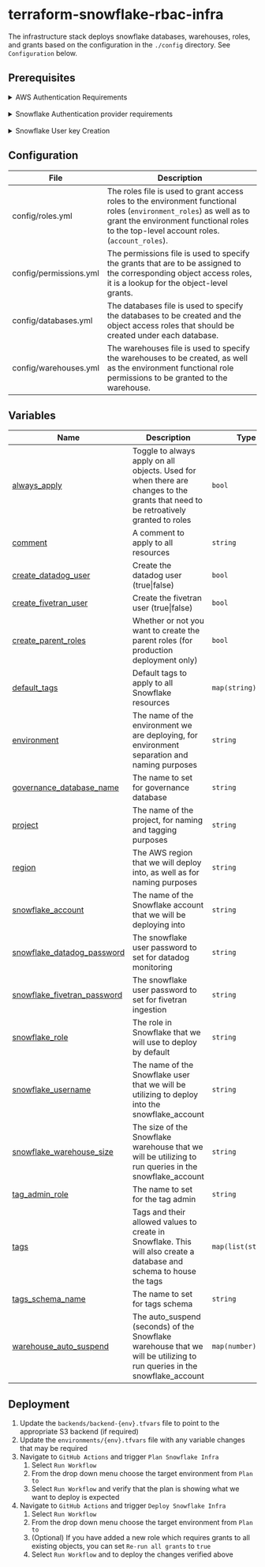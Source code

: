 # terraform-snowflake-rbac-infra
The infrastructure stack deploys snowflake databases, warehouses, roles, and grants based on the configuration in the `./config` directory. See `Configuration` below.

## Prerequisites

<details>
<summary>AWS Authentication Requirements</summary>
<br>

Terraform needs credentials to connect to the remote backend. Multiple configurations are available, and Terraform provides <a href="https://registry.terraform.io/providers/hashicorp/aws/latest/docs">complete documentation</a>  on how to set up the credentials. It's best practice to use <a href="https://aws.amazon.com/blogs/security/use-iam-roles-to-connect-github-actions-to-actions-in-aws/">temporary credentials</a> to connect GitHub with AWS.
<br>

Once the above is complete, you must set up an environment in GitHub Settings (development, production) and add a secret to it, `AWS_ROLE_ARN,` with the role ARN created during the instructions above.
</details>
<br/>

<details>
<summary>Snowflake Authentication provider requirements</summary>
<br>
In Terraform, each <a href="https://registry.terraform.io/providers/Snowflake-Labs/snowflake/latest/docs">provider</a> requires credentials to manage resources on our behalf. Below, you will find the variables we use to connect to Snowflake.

- **account** - (required) Both the name and the region (ex: corp.us-east-1). It can also come from the `SNOWFLAKE_ACCOUNT` environment variable.
- **user** - (required) It can come from the `SNOWFLAKE_USER` environment variable.
- **private_key** - (required) A private key for using keypair authentication. It can be a source from the `SNOWFLAKE_PRIVATE_KEY` environment variable.
- **role** - (optional) Snowflake role to use for operations. If left unset, the user's default role will be used. It can come from the `SNOWFLAKE_ROLE` environment variable.
- **authenticator** - (required) When using `private_key` you must specify `authenticator = "JWT"` otherwise Terraform will return `Error: 260002: password is empty`.

The developer will configure the account, username, role, and authenticator in the terraform `.tfvars` file.
</details>
<br/>

<details>
<summary>Snowflake User key Creation</summary>
<br>
If you don't already have a dedicated user in your Snowflake account for running Terraform, see the <a href="https://docs.snowflake.com/en/user-guide/key-pair-auth">offical documentation</a> for up-to-date instructions.

<br>

In your development environment, run the following command to generate a key pair:

```bash
openssl genrsa 2048 | openssl pkcs8 -topk8 -inform PEM -out terraform.p8 -nocrypt
openssl rsa -in terraform.p8 -pubout -out terraform.pub
```

The next step is to associate the public key with your snowflake user.
In the Snowflake console, execute the `create user` command with the `USERADMIN` role, exclude the public key delimiters in the SQL statement. Execute the `grant role` commands with the `SECURITYADMIN` role.

```SQL
create user TERRAFORM rsa_public_key='MIIBIjANBgkqh...';
grant role SYSADMIN to user TERRAFORM;
grant role SECURITYADMIN to user TERRAFORM;
```

You can execute a DESCRIBE USER command to verify the user's public key.

```SQL
desc user TERRAFORM;
```

The private key must be created as a GitHub environment secret named `SNOWFLAKE_PRIVATE_KEY` in each environment.
</details>

## Configuration

| File                    | Description |
| ----------------------- | ------------- |
| config/roles.yml        | The roles file is used to grant access roles to the environment functional roles (`environment_roles`) as well as to grant the environment functional roles to the top-level account roles. (`account_roles`). |
| config/permissions.yml  | The permissions file is used to specify the grants that are to be assigned to the corresponding object access roles, it is a lookup for the object-level grants.                                               |
| config/databases.yml    | The databases file is used to specify the databases to be created and the object access roles that should be created under each database.                                                                      |
| config/warehouses.yml   | The warehouses file is used to specify the warehouses to be created, as well as the environment functional role permissions to be granted to the warehouse.                                                    |

## Variables

| Name | Description | Type | Default | Required |
|------|-------------|------|---------|:--------:|
| <a name="input_always_apply"></a> [always\_apply](#input\_always\_apply) | Toggle to always apply on all objects. Used for when there are changes to the grants that need to be retroatively granted to roles | `bool` | `false` | no |
| <a name="input_comment"></a> [comment](#input\_comment) | A comment to apply to all resources | `string` | `"Created by terraform"` | no |
| <a name="input_create_datadog_user"></a> [create\_datadog\_user](#input\_create\_datadog\_user) | Create the datadog user (true\|false) | `bool` | `false` | no |
| <a name="input_create_fivetran_user"></a> [create\_fivetran\_user](#input\_create\_fivetran\_user) | Create the fivetran user (true\|false) | `bool` | `false` | no |
| <a name="input_create_parent_roles"></a> [create\_parent\_roles](#input\_create\_parent\_roles) | Whether or not you want to create the parent roles (for production deployment only) | `bool` | `false` | no |
| <a name="input_default_tags"></a> [default\_tags](#input\_default\_tags) | Default tags to apply to all Snowflake resources | `map(string)` | n/a | yes |
| <a name="input_environment"></a> [environment](#input\_environment) | The name of the environment we are deploying, for environment separation and naming purposes | `string` | n/a | yes |
| <a name="input_governance_database_name"></a> [governance\_database\_name](#input\_governance\_database\_name) | The name to set for governance database | `string` | `"GOVERNANCE"` | no |
| <a name="input_project"></a> [project](#input\_project) | The name of the project, for naming and tagging purposes | `string` | n/a | yes |
| <a name="input_region"></a> [region](#input\_region) | The AWS region that we will deploy into, as well as for naming purposes | `string` | n/a | yes |
| <a name="input_snowflake_account"></a> [snowflake\_account](#input\_snowflake\_account) | The name of the Snowflake account that we will be deploying into | `string` | n/a | yes |
| <a name="input_snowflake_datadog_password"></a> [snowflake\_datadog\_password](#input\_snowflake\_datadog\_password) | The snowflake user password to set for datadog monitoring | `string` | `""` | no |
| <a name="input_snowflake_fivetran_password"></a> [snowflake\_fivetran\_password](#input\_snowflake\_fivetran\_password) | The snowflake user password to set for fivetran ingestion | `string` | `""` | no |
| <a name="input_snowflake_role"></a> [snowflake\_role](#input\_snowflake\_role) | The role in Snowflake that we will use to deploy by default | `string` | n/a | yes |
| <a name="input_snowflake_username"></a> [snowflake\_username](#input\_snowflake\_username) | The name of the Snowflake user that we will be utilizing to deploy into the snowflake\_account | `string` | n/a | yes |
| <a name="input_snowflake_warehouse_size"></a> [snowflake\_warehouse\_size](#input\_snowflake\_warehouse\_size) | The size of the Snowflake warehouse that we will be utilizing to run queries in the snowflake\_account | `string` | n/a | yes |
| <a name="input_tag_admin_role"></a> [tag\_admin\_role](#input\_tag\_admin\_role) | The name to set for the tag admin | `string` | `"TAG_ADMIN"` | no |
| <a name="input_tags"></a> [tags](#input\_tags) | Tags and their allowed values to create in Snowflake. This will also create a database and schema to house the tags | `map(list(string))` | `{}` | no |
| <a name="input_tags_schema_name"></a> [tags\_schema\_name](#input\_tags\_schema\_name) | The name to set for tags schema | `string` | `"TAGS"` | no |
| <a name="input_warehouse_auto_suspend"></a> [warehouse\_auto\_suspend](#input\_warehouse\_auto\_suspend) | The auto\_suspend (seconds) of the Snowflake warehouse that we will be utilizing to run queries in the snowflake\_account | `map(number)` | n/a | yes |

## Deployment

1. Update the `backends/backend-{env}.tfvars` file to point to the appropriate S3 backend (if required)
2. Update the `environments/{env}.tfvars` file with any variable changes that may be required
3. Navigate to `GitHub Actions` and trigger `Plan Snowflake Infra`
    1. Select `Run Workflow`
    2. From the drop down menu choose the target environment from `Plan to`
    3. Select `Run Workflow` and verify that the plan is showing what we want to deploy is expected
4. Navigate to `GitHub Actions` and trigger `Deploy Snowflake Infra`
    1. Select `Run Workflow`
    2. From the drop down menu choose the target environment from `Plan to`
    3. (Optional) If you have added a new role which requires grants to all existing objects, you can set `Re-run all grants` to `true`
    4. Select `Run Workflow` and to deploy the changes verified above


